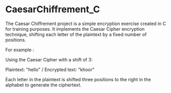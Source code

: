 # CaesarChiffrement_C

The Caesar Chiffrement project is a simple encryption exercise created in C for training purposes. 
It implements the Caesar Cipher encryption technique, shifting each letter of the plaintext by a fixed number of positions.

For example : 

Using the Caesar Cipher with a shift of 3:


Plaintext: "hello" / Encrypted text: "khoor"


Each letter in the plaintext is shifted three positions to the right in the alphabet to generate the ciphertext.
